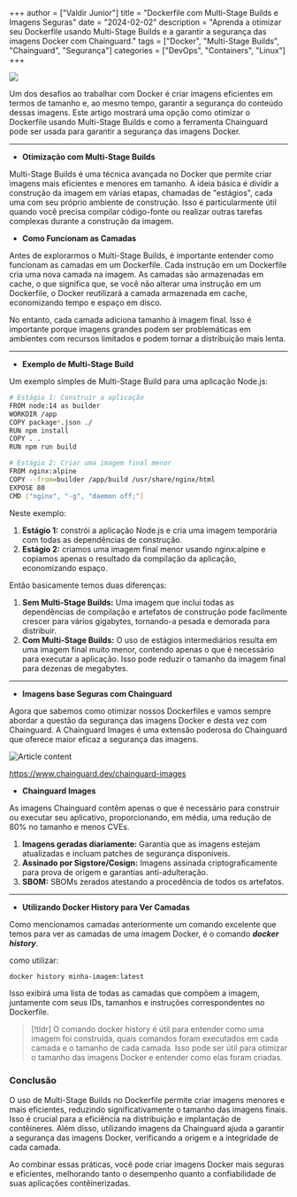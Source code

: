+++
author = ["Valdir Junior"]
title = "Dockerfile com Multi-Stage Builds e Imagens Seguras"
date = "2024-02-02"
description = "Aprenda a otimizar seu Dockerfile usando Multi-Stage Builds e a garantir a segurança das imagens Docker com Chainguard."
tags = ["Docker", "Multi-Stage Builds", "Chainguard", "Segurança"]
categories = ["DevOps", "Containers", "Linux"]
+++

![](https://media.licdn.com/dms/image/v2/D4E12AQFiVMmK1xCdPA/article-cover_image-shrink_600_2000/article-cover_image-shrink_600_2000/0/1693653766393?e=1758758400&v=beta&t=Bn7TSy9VPWrDtZ0sT9O2sPazDNEfMBP7Kwz8AT67IKw)

Um dos desafios ao trabalhar com Docker é criar imagens eficientes em termos de tamanho e, ao mesmo
tempo, garantir a segurança do conteúdo dessas imagens. Este artigo mostrará uma opção como otimizar
o Dockerfile usando Multi-Stage Builds e como a ferramenta Chainguard pode ser usada para garantir a
segurança das imagens Docker.

---

- **Otimização com Multi-Stage Builds**

Multi-Stage Builds é uma técnica avançada no Docker que permite criar imagens mais eficientes e
menores em tamanho. A ideia básica é dividir a construção da imagem em várias etapas, chamadas de
"estágios", cada uma com seu próprio ambiente de construção. Isso é particularmente útil quando você
precisa compilar código-fonte ou realizar outras tarefas complexas durante a construção da imagem.

- **Como Funcionam as Camadas**

Antes de explorarmos o Multi-Stage Builds, é importante entender como funcionam as camadas em um
Dockerfile. Cada instrução em um Dockerfile cria uma nova camada na imagem. As camadas são
armazenadas em cache, o que significa que, se você não alterar uma instrução em um Dockerfile, o
Docker reutilizará a camada armazenada em cache, economizando tempo e espaço em disco.

No entanto, cada camada adiciona tamanho à imagem final. Isso é importante porque imagens grandes
podem ser problemáticas em ambientes com recursos limitados e podem tornar a distribuição mais
lenta.

---

- **Exemplo de Multi-Stage Build**

Um exemplo simples de Multi-Stage Build para uma aplicação Node.js:

```zsh
# Estágio 1: Construir a aplicação
FROM node:14 as builder
WORKDIR /app
COPY package*.json ./
RUN npm install
COPY . .
RUN npm run build

# Estágio 2: Criar uma imagem final menor
FROM nginx:alpine
COPY --from=builder /app/build /usr/share/nginx/html
EXPOSE 80
CMD ["nginx", "-g", "daemon off;"]
```

Neste exemplo:

1. **Estágio 1:** constrói a aplicação Node.js e cria uma imagem temporária com todas as
   dependências de construção.
2. **Estágio 2:** criamos uma imagem final menor usando nginx:alpine e copiamos apenas o resultado
   da compilação da aplicação, economizando espaço.

Então basicamente temos duas diferenças:

1. **Sem Multi-Stage Builds:** Uma imagem que inclui todas as dependências de compilação e artefatos
   de construção pode facilmente crescer para vários gigabytes, tornando-a pesada e demorada para
   distribuir.
2. **Com Multi-Stage Builds:** O uso de estágios intermediários resulta em uma imagem final muito
   menor, contendo apenas o que é necessário para executar a aplicação. Isso pode reduzir o tamanho
   da imagem final para dezenas de megabytes.

---

- **Imagens base Seguras com Chainguard**

Agora que sabemos como otimizar nossos Dockerfiles e vamos sempre abordar a questão da segurança das
imagens Docker e desta vez com Chainguard. A Chainguard Images é uma extensão poderosa do Chainguard
que oferece maior eficaz a segurança das imagens.

![Article content](https://media.licdn.com/dms/image/v2/D4E12AQEuRTRHiypjig/article-inline_image-shrink_1500_2232/article-inline_image-shrink_1500_2232/0/1693673715207?e=1758758400&v=beta&t=Gmbjzj2PAF4OsnV4QyeHwM6VpCnoxuA4-6RQ8OpJBls)

https://www.chainguard.dev/chainguard-images

- **Chainguard Images**

As imagens Chainguard contêm apenas o que é necessário para construir ou executar seu aplicativo,
proporcionando, em média, uma redução de 80% no tamanho e menos CVEs.

1. **Imagens geradas diariamente:** Garantia que as imagens estejam atualizadas e incluam patches de
   segurança disponíveis.
2. **Assinado por Sigstore/Cosign:** Imagens assinada criptograficamente para prova de origem e
   garantias anti-adulteração.
3. **SBOM:** SBOMs zerados atestando a procedência de todos os artefatos.

---

- **Utilizando Docker History para Ver Camadas**

Como mencionamos camadas anteriormente um comando excelente que temos para ver as camadas de uma
imagem Docker, é o comando **_docker history_**.

como utilizar:

```zsh
docker history minha-imagem:latest
```

Isso exibirá uma lista de todas as camadas que compõem a imagem, juntamente com seus IDs, tamanhos e
instruções correspondentes no Dockerfile.

> [!tldr] O comando docker history é útil para entender como uma imagem foi construída, quais
> comandos foram executados em cada camada e o tamanho de cada camada. Isso pode ser útil para
> otimizar o tamanho das imagens Docker e entender como elas foram criadas.

### Conclusão

O uso de Multi-Stage Builds no Dockerfile permite criar imagens menores e mais eficientes, reduzindo
significativamente o tamanho das imagens finais. Isso é crucial para a eficiência na distribuição e
implantação de contêineres. Além disso, utilizando imagens da Chainguard ajuda a garantir a
segurança das imagens Docker, verificando a origem e a integridade de cada camada.

Ao combinar essas práticas, você pode criar imagens Docker mais seguras e eficientes, melhorando
tanto o desempenho quanto a confiabilidade de suas aplicações contêinerizadas.
